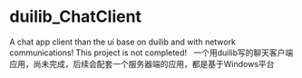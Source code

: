# duilib_ChatClient

A chat app client than the ui base on duilib and with network communications! This project is not completed!
 
一个用duilib写的聊天客户端应用，尚未完成，后续会配套一个服务器端的应用，都是基于Windows平台
